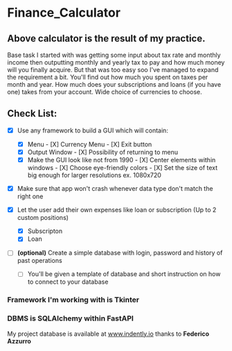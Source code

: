 # Finance_Calculator

## Above calculator is the result of my practice.
Base task I started with was getting some input about tax rate and monthly income 
then outputting monthly and yearly tax to pay and how much money will you finally acquire. But that was too easy soo I've managed to expand the requirement a bit. You'll find out how much you spent on taxes per month and year. How much does your subscriptions and loans (if you have one) takes from your account. Wide choice of currencies to choose.

## Check List:

- [X] Use any framework to build a GUI which will contain:
     - [X] Menu
	 	       - [X] Currency Menu
           - [X] Exit button 
     - [X] Output Window
           - [X] Possibility of returning to menu
     - [X] Make the GUI look like not from 1990
		       - [X] Center elements within windows
		       - [X] Choose eye-friendly colors
		       - [X] Set the size of text big enough for larger resolutions ex. 1080x720

- [X] Make sure that app won't crash whenever data type don't match the right one

- [X] Let the user add their own expenses like loan or subscription (Up to 2 custom positions)
	- [X] Subscripton
	- [X] Loan

- [ ] **\(optional)** Create a simple database with login, password and history of past operations
	- [ ] You'll be given a template of database and short instruction on how to connect to your database

### Framework I'm working with is Tkinter
### DBMS is SQLAlchemy within FastAPI

My project database is available at www.indently.io thanks to **Federico Azzurro**